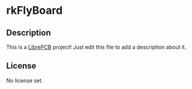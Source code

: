 # rkFlyBoard

## Description

This is a [LibrePCB](https://librepcb.org) project!
Just edit this file to add a description about it.

## License

No license set.
